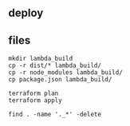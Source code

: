 ## deploy
## files


```
mkdir lambda_build
cp -r dist/* lambda_build/
cp -r node_modules lambda_build/
cp package.json lambda_build/

```


```
terraform plan
terraform apply
```

```
find . -name '._*' -delete

```